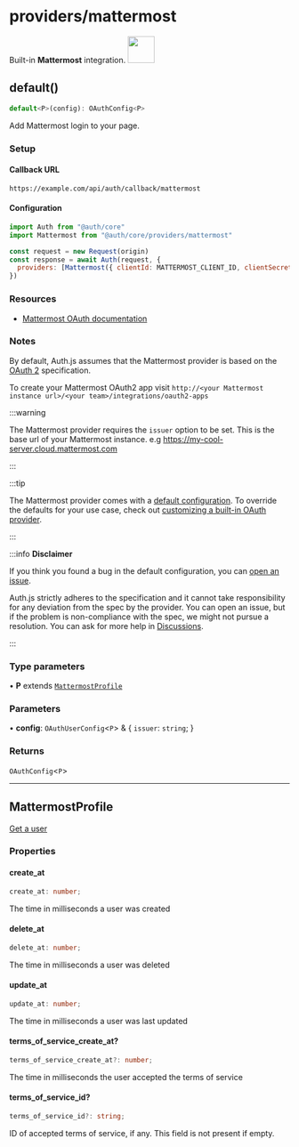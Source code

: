# providers/mattermost

<div style={{backgroundColor: "#000", display: "flex", justifyContent: "space-between", color: "#fff", padding: 16}}>
<span>Built-in <b>Mattermost</b> integration.</span>
<a href="https://mattermost.com">
  <img style={{display: "block"}} src="https://authjs.dev/img/providers/mattermost.svg" height="48" width="48"/>
</a>
</div>

## default()

```ts
default<P>(config): OAuthConfig<P>
```

Add Mattermost login to your page.

### Setup

#### Callback URL
```
https://example.com/api/auth/callback/mattermost
```

#### Configuration
```js
import Auth from "@auth/core"
import Mattermost from "@auth/core/providers/mattermost"

const request = new Request(origin)
const response = await Auth(request, {
  providers: [Mattermost({ clientId: MATTERMOST_CLIENT_ID, clientSecret: MATTERMOST_CLIENT_SECRET, issuer: MATTERMOST_ISSUER // The base url of your Mattermost instance. e.g `https://my-cool-server.cloud.mattermost.com` })],
})
```

### Resources

 - [Mattermost OAuth documentation](https://example.com)

### Notes

By default, Auth.js assumes that the Mattermost provider is
based on the [OAuth 2](https://www.rfc-editor.org/rfc/rfc6749.html) specification.

To create your Mattermost OAuth2 app visit `http://<your Mattermost instance url>/<your team>/integrations/oauth2-apps`

:::warning

The Mattermost provider requires the `issuer` option to be set. This is the base url of your Mattermost instance. e.g https://my-cool-server.cloud.mattermost.com

:::

:::tip

The Mattermost provider comes with a [default configuration](https://github.com/nextauthjs/next-auth/blob/main/packages/core/src/providers/mattermost.ts).
To override the defaults for your use case, check out [customizing a built-in OAuth provider](https://authjs.dev/guides/providers/custom-provider#override-default-options).

:::

:::info **Disclaimer**

If you think you found a bug in the default configuration, you can [open an issue](https://authjs.dev/new/provider-issue).

Auth.js strictly adheres to the specification and it cannot take responsibility for any deviation from
the spec by the provider. You can open an issue, but if the problem is non-compliance with the spec,
we might not pursue a resolution. You can ask for more help in [Discussions](https://authjs.dev/new/github-discussions).

:::

### Type parameters

• **P** extends [`MattermostProfile`](mattermost.md#mattermostprofile)

### Parameters

• **config**: `OAuthUserConfig`\<`P`\> & \{
  `issuer`: `string`;
  }

### Returns

`OAuthConfig`\<`P`\>

***

## MattermostProfile

[Get a user](https://api.mattermost.com/#tag/users/operation/GetUser)

### Properties

#### create\_at

```ts
create_at: number;
```

The time in milliseconds a user was created

#### delete\_at

```ts
delete_at: number;
```

The time in milliseconds a user was deleted

#### update\_at

```ts
update_at: number;
```

The time in milliseconds a user was last updated

#### terms\_of\_service\_create\_at?

```ts
terms_of_service_create_at?: number;
```

The time in milliseconds the user accepted the terms of service

#### terms\_of\_service\_id?

```ts
terms_of_service_id?: string;
```

ID of accepted terms of service, if any. This field is not present if empty.
